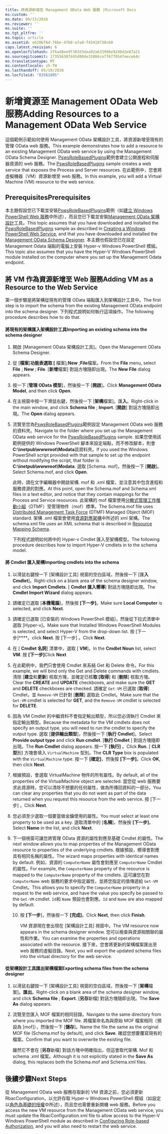 ```yaml
---
title: 將資源新增至 Management OData Web 服務 |Microsoft Docs
ms.custom: ''
ms.date: 09/13/2016
ms.reviewer: ''
ms.suite: ''
ms.tgt_pltfrm: ''
ms.topic: article
ms.assetid: e620bf6d-76be-47b0-a7a8-f43418f30c60
caps.latest.revision: 6
ms.openlocfilehash: 2f6ad8ee9f303d3dea92a633996e9248d2e87a21
ms.sourcegitcommit: 173556307d45d88de31086ce776770547eece64c
ms.translationtype: MT
ms.contentlocale: zh-TW
ms.lasthandoff: 05/19/2020
ms.locfileid: "83561895"
---
```

# <a name="adding-resources-to-a-management-odata-web-service"></a><span data-ttu-id="0631e-102">新增資源至 Management OData Web 服務</span><span class="sxs-lookup"><span data-stu-id="0631e-102">Adding Resources to a Management OData Web Service</span></span>

<span data-ttu-id="0631e-103">這個範例示範如何使用 Management OData 架構設計工具，將資源新增至現有的管理 OData web 服務。</span><span class="sxs-lookup"><span data-stu-id="0631e-103">This example demonstrates how to add a resource to an existing Management OData web service by using the Management OData Schema Designer.</span></span> <span data-ttu-id="0631e-104">[PswsRoleBasedPlugins](https://code.msdn.microsoft.com:443/windowsdesktop/PswsRoleBasedPlugins-9c79b75a)範例會建立公開進程和伺服器資源的 web 服務。</span><span class="sxs-lookup"><span data-stu-id="0631e-104">The [PswsRoleBasedPlugins](https://code.msdn.microsoft.com:443/windowsdesktop/PswsRoleBasedPlugins-9c79b75a) sample creates a web service that exposes the Process and Server resources.</span></span> <span data-ttu-id="0631e-105">在此範例中，您會將虛擬機器（VM）資源新增至 web 服務。</span><span class="sxs-lookup"><span data-stu-id="0631e-105">In this example, you will add a Virtual Machine (VM) resource to the web service.</span></span>

## <a name="prerequisites"></a><span data-ttu-id="0631e-106">Prerequisites</span><span class="sxs-lookup"><span data-stu-id="0631e-106">Prerequisites</span></span>

<span data-ttu-id="0631e-107">本主題假設您已下載並安裝[PswsRoleBasedPlugins](https://code.msdn.microsoft.com:443/windowsdesktop/PswsRoleBasedPlugins-9c79b75a)範例（如[建立 Windows PowerShell Web 服務](./creating-a-management-odata-web-service.md)中所述），而且您已下載並安裝[Management OData 架構設計](https://marketplace.visualstudio.com/items?itemName=jlisc0.ManagementODataSchemaDesigner)工具。</span><span class="sxs-lookup"><span data-stu-id="0631e-107">This topic assumes that you have downloaded and installed the [PswsRoleBasedPlugins](https://code.msdn.microsoft.com:443/windowsdesktop/PswsRoleBasedPlugins-9c79b75a) sample as described in [Creating a Windows PowerShell Web Service](./creating-a-management-odata-web-service.md), and that you have downloaded and installed the [Management OData Schema Designer](https://marketplace.visualstudio.com/items?itemName=jlisc0.ManagementODataSchemaDesigner).</span></span> <span data-ttu-id="0631e-108">本主題也假設您已在設定 Management Odata 端點的電腦上安裝 Hyper-v Windows PowerShell 模組。</span><span class="sxs-lookup"><span data-stu-id="0631e-108">This topic also assumes that you have the Hyper-V Windows PowerShell module installed on the computer where you set up the Management Odata endpoint.</span></span>

## <a name="adding-vm-as-a-resource-to-the-web-service"></a><span data-ttu-id="0631e-109">將 VM 作為資源新增至 Web 服務</span><span class="sxs-lookup"><span data-stu-id="0631e-109">Adding VM as a Resource to the Web Service</span></span>

<span data-ttu-id="0631e-110">第一個步驟是將架構從現有的管理 OData 端點匯入到架構設計工具中。</span><span class="sxs-lookup"><span data-stu-id="0631e-110">The first step is to import the schema from the existing Management OData endpoint into the schema designer.</span></span> <span data-ttu-id="0631e-111">下列程式說明如何執行這項操作。</span><span class="sxs-lookup"><span data-stu-id="0631e-111">The following procedure describes how to do that.</span></span>

#### <a name="importing-an-existing-schema-into-the-schema-designer"></a><span data-ttu-id="0631e-112">將現有的架構匯入架構設計工具</span><span class="sxs-lookup"><span data-stu-id="0631e-112">Importing an existing schema into the schema designer</span></span>

1. <span data-ttu-id="0631e-113">開啟 [Management OData 架構設計工具]。</span><span class="sxs-lookup"><span data-stu-id="0631e-113">Open the Management OData Schema Designer.</span></span>

2. <span data-ttu-id="0631e-114">從 [**檔案**]**功能表選取 [** 檔案];**New** ;**File**檔案。</span><span class="sxs-lookup"><span data-stu-id="0631e-114">From the **File** menu, select **File** ; **New** ; **File**.</span></span> <span data-ttu-id="0631e-115">[**新增**檔案] 對話方塊隨即出現。</span><span class="sxs-lookup"><span data-stu-id="0631e-115">The **New File** dialog appears.</span></span>

3. <span data-ttu-id="0631e-116">按一下 [**管理 OData 模型**]，然後按一下 [**開啟**]。</span><span class="sxs-lookup"><span data-stu-id="0631e-116">Click **Management OData Model**, and then click **Open**.</span></span>

4. <span data-ttu-id="0631e-117">在主視窗中按一下滑鼠右鍵，然後按一下 [**架構**檔案]。匯**入**。</span><span class="sxs-lookup"><span data-stu-id="0631e-117">Right-click in the main window, and click **Schema file** ; **Import**.</span></span> <span data-ttu-id="0631e-118">[**開啟**] 對話方塊隨即出現。</span><span class="sxs-lookup"><span data-stu-id="0631e-118">The **Open** dialog appears.</span></span>

5. <span data-ttu-id="0631e-119">流覽至您為[PswsRoleBasedPlugins](https://code.msdn.microsoft.com:443/windowsdesktop/PswsRoleBasedPlugins-9c79b75a)範例設定 Management OData web 服務的資料夾。</span><span class="sxs-lookup"><span data-stu-id="0631e-119">Navigate to the folder where you set up the Management OData web service for the [PswsRoleBasedPlugins](https://code.msdn.microsoft.com:443/windowsdesktop/PswsRoleBasedPlugins-9c79b75a) sample.</span></span> <span data-ttu-id="0631e-120">如果您使用該範例提供的 Windows PowerShell 腳本來設定端點，而不修改腳本，則會**C:\inetpub\wwwroot\Modata**該資料夾。</span><span class="sxs-lookup"><span data-stu-id="0631e-120">If you used the Windows PowerShell script provided with that sample to set up the endpoint without modifying the script, that folder is **C:\inetpub\wwwroot\Modata**.</span></span> <span data-ttu-id="0631e-121">選取 [Schema. mof]，然後按一下 [**開啟**]。</span><span class="sxs-lookup"><span data-stu-id="0631e-121">Select Schema.mof, and click **Open**.</span></span>

   <span data-ttu-id="0631e-122">此時，請在文字編輯器中開啟架構. mof 和 .xml 檔案，並注意其中包含進程和服務資源的對應。</span><span class="sxs-lookup"><span data-stu-id="0631e-122">At this point, open the Schema.mof and Schema.xml files in a text editor, and notice that they contain mappings for the Process and Service resources.</span></span> <span data-ttu-id="0631e-123">此架構的 mof 檔案使用[分散式管理工作推動小組](https://www.dmtf.org/)（DTMF）受管理物件（mof）標準。</span><span class="sxs-lookup"><span data-stu-id="0631e-123">The Schema.mof file uses [Distributed Management  Task Force](https://www.dmtf.org/) (DTMF) Managed Object (MOF) standard.</span></span> <span data-ttu-id="0631e-124">架構 .xml 檔案會使用[資源對應架構](./resource-mapping-schema.md)中所述的 xml 架構。</span><span class="sxs-lookup"><span data-stu-id="0631e-124">The schema.xml file uses an XML schema that is described in [Resource Mapping Schema](./resource-mapping-schema.md).</span></span>

   <span data-ttu-id="0631e-125">下列程式說明如何將中的 Hyper-v Cmdlet 匯入至架構模型。</span><span class="sxs-lookup"><span data-stu-id="0631e-125">The following procedure describes how to import Hyper-V cmdlets in to the schema model.</span></span>

#### <a name="importing-cmdlets-into-the-schema"></a><span data-ttu-id="0631e-126">將 Cmdlet 匯入架構</span><span class="sxs-lookup"><span data-stu-id="0631e-126">Importing cmdlets into the schema</span></span>

1. <span data-ttu-id="0631e-127">以滑鼠右鍵按一下 [架構設計工具] 視窗的空白區域，然後按一下 [匯**入 Cmdlet**]。</span><span class="sxs-lookup"><span data-stu-id="0631e-127">Right-click on a blank area of the schema designer window, and click **Import Cmdlets**.</span></span> <span data-ttu-id="0631e-128">[ **Cmdlet 匯入嚮導**] 對話方塊隨即出現。</span><span class="sxs-lookup"><span data-stu-id="0631e-128">The **Cmdlet Import Wizard** dialog appears.</span></span>

2. <span data-ttu-id="0631e-129">請確定已選取 [**本機電腦**]，然後按 **[下一步]**。</span><span class="sxs-lookup"><span data-stu-id="0631e-129">Make sure **Local Computer** is selected, and click **Next**.</span></span>

3. <span data-ttu-id="0631e-130">請確定已選取 [已安裝的 Windows PowerShell 模組]，然後從下拉式清單中選取 [Hyper-v]。</span><span class="sxs-lookup"><span data-stu-id="0631e-130">Make sure that Installed Windows PowerShell Modules is selected, and select Hyper-V from the drop-down list.</span></span> <span data-ttu-id="0631e-131">按 [下一步]\*\*\*\*。</span><span class="sxs-lookup"><span data-stu-id="0631e-131">click **Next**.</span></span> <span data-ttu-id="0631e-132">按 [下一步]  。</span><span class="sxs-lookup"><span data-stu-id="0631e-132">Click **Next**.</span></span>

4. <span data-ttu-id="0631e-133">在 [ **Cmdlet 名詞**] 清單中，選取 [ **VM**]。</span><span class="sxs-lookup"><span data-stu-id="0631e-133">In the **Cmdlet Noun** list, select **VM**.</span></span> <span data-ttu-id="0631e-134">按 **[下一步]**</span><span class="sxs-lookup"><span data-stu-id="0631e-134">Click **Next**</span></span>

5. <span data-ttu-id="0631e-135">在此範例中，我們只會使用 Cmdlet 來系結 Get 和 Delete 命令。</span><span class="sxs-lookup"><span data-stu-id="0631e-135">For this example, we will bind only the Get and Delete commands with cmdlets.</span></span> <span data-ttu-id="0631e-136">清除 [**建立**和**更新**] 核取方塊，並確定已核**取 [取得**] 和 [**刪除**] 核取方塊。</span><span class="sxs-lookup"><span data-stu-id="0631e-136">Clear the **CREATE** and **UPDATE** checkboxes, and make sure the **GET** and **DELETE** checkboxes are checked.</span></span> <span data-ttu-id="0631e-137">請確定 `Get-VM` 已選取 [**取得**] Cmdlet，並 `Remove-VM` 已針對 [**刪除**] 選取此 Cmdlet。</span><span class="sxs-lookup"><span data-stu-id="0631e-137">Make sure that the `Get-VM` cmdlet is selected for **GET**, and the `Remove-VM` cmdlet is selected for **DELETE**.</span></span>

6. <span data-ttu-id="0631e-138">因為 VM Cmdlet 的中繼資料不會指定輸出類型，所以您必須執行 Cmdlet 來指定輸出類型。</span><span class="sxs-lookup"><span data-stu-id="0631e-138">Because the metadata for the VM cmdlets does not specify an output type, you will need to run the cmdlet to specify the output type.</span></span> <span data-ttu-id="0631e-139">選取 [**提供輸出類型**]，然後按一下 [**執行 Cmdlet**]。</span><span class="sxs-lookup"><span data-stu-id="0631e-139">Select **Provide output type** and click **Run cmdlet**.</span></span> <span data-ttu-id="0631e-140">[**執行 Cmdlet** ] 對話方塊隨即出現。</span><span class="sxs-lookup"><span data-stu-id="0631e-140">The **Run Cmdlet** dialog appears.</span></span> <span data-ttu-id="0631e-141">按一下 **[執行]** 。</span><span class="sxs-lookup"><span data-stu-id="0631e-141">Click **Run**.</span></span> <span data-ttu-id="0631e-142">[ **CLR 型**別] 方塊會填入 `VirtualMachine` 型別。</span><span class="sxs-lookup"><span data-stu-id="0631e-142">The **CLR Type** box is populated with the `VirtualMachine` type.</span></span> <span data-ttu-id="0631e-143">按一下 **[確定]**，然後按 **[下一步]**。</span><span class="sxs-lookup"><span data-stu-id="0631e-143">Click **OK**, then click **Next**.</span></span>

7. <span data-ttu-id="0631e-144">根據預設，會選取 VirtualMachine 物件的所有屬性。</span><span class="sxs-lookup"><span data-stu-id="0631e-144">By default, all of the properties of the VirtualMachine object are selected.</span></span> <span data-ttu-id="0631e-145">當您從 web 服務要求此資源時，您可以清除不想要的任何屬性，做為所傳回資料的一部分。</span><span class="sxs-lookup"><span data-stu-id="0631e-145">You can clear any properties that you do not want as part of the data returned when you request this resource from the web service.</span></span> <span data-ttu-id="0631e-146">按 [下一步]  。</span><span class="sxs-lookup"><span data-stu-id="0631e-146">Click **Next**.</span></span>

8. <span data-ttu-id="0631e-147">您必須至少選取一個要當做金鑰使用的屬性。</span><span class="sxs-lookup"><span data-stu-id="0631e-147">You must select at least one property to be used as a key.</span></span> <span data-ttu-id="0631e-148">選取清單中的 [**名稱**]，然後按 **[下一步]**。</span><span class="sxs-lookup"><span data-stu-id="0631e-148">Select **Name** in the list, and click **Next**.</span></span>

9. <span data-ttu-id="0631e-149">下一個視窗可讓您將管理 OData 資源的屬性對應至基礎 Cmdlet 的屬性。</span><span class="sxs-lookup"><span data-stu-id="0631e-149">The next window allows you to map properties of the Management OData resource to properties of the underlying cmdlets.</span></span> <span data-ttu-id="0631e-150">根據預設，嚮導會對應具有相同名稱的屬性。</span><span class="sxs-lookup"><span data-stu-id="0631e-150">The wizard maps properties with identical names by default.</span></span> <span data-ttu-id="0631e-151">例如，資源的 `ComputerName` 屬性會對應至 `ComputerName` Cmdlet 的屬性。</span><span class="sxs-lookup"><span data-stu-id="0631e-151">For example, the `ComputerName` property of the resource is mapped to the `ComputerName` property of the cmdlets.</span></span>  <span data-ttu-id="0631e-152">這可讓您在對 `ComputerName` web 服務的要求中指定屬性，並將您指定的值傳遞給 `Get-VM` Cmdlet。</span><span class="sxs-lookup"><span data-stu-id="0631e-152">This allows you to specify the `ComputerName` property in a request to the web service, and have the value you specify be passed to the `Get-VM` cmdlet.</span></span> <span data-ttu-id="0631e-153">`Id`和 `Name` 預設也會對應。</span><span class="sxs-lookup"><span data-stu-id="0631e-153">`Id` and `Name` are also mapped by default.</span></span>

   10. <span data-ttu-id="0631e-154">按 **[下一步**]，然後按一下 **[完成]**。</span><span class="sxs-lookup"><span data-stu-id="0631e-154">Click **Next**, then click **Finish**.</span></span>

       <span data-ttu-id="0631e-155">VM 資源現在會出現在 [架構設計工具] 視窗中。</span><span class="sxs-lookup"><span data-stu-id="0631e-155">The VM resource now appears in the schema designer window.</span></span> <span data-ttu-id="0631e-156">您可以檢查與資源相關聯的屬性和作業。</span><span class="sxs-lookup"><span data-stu-id="0631e-156">You can examine the properties and operations associated with the resource.</span></span> <span data-ttu-id="0631e-157">接下來，您會將更新的架構檔案匯出至 web 服務的虛擬目錄。</span><span class="sxs-lookup"><span data-stu-id="0631e-157">Next, you will export the updated schema files into the virtual directory for the web service.</span></span>

#### <a name="exporting-schema-files-from-the-schema-designer"></a><span data-ttu-id="0631e-158">從架構設計工具匯出架構檔案</span><span class="sxs-lookup"><span data-stu-id="0631e-158">Exporting schema files from the schema designer</span></span>

1. <span data-ttu-id="0631e-159">以滑鼠右鍵按一下 [架構設計工具] 視窗的空白區域，然後按一下 [**架構**檔案]。**匯出**。</span><span class="sxs-lookup"><span data-stu-id="0631e-159">Right-click on a blank area of the schema designer window, and click **Schema file** ; **Export**.</span></span> <span data-ttu-id="0631e-160">[**另存**新檔] 對話方塊隨即出現。</span><span class="sxs-lookup"><span data-stu-id="0631e-160">The **Save As** dialog appears.</span></span>

2. <span data-ttu-id="0631e-161">流覽至您匯入 MOF 檔案的相同目錄。</span><span class="sxs-lookup"><span data-stu-id="0631e-161">Navigate to the same directory from where you imported the MOF file.</span></span> <span data-ttu-id="0631e-162">將檔案命名為與原始 MOF 檔案相同（預設為 [mof]），然後按一下 [**儲存**]。</span><span class="sxs-lookup"><span data-stu-id="0631e-162">Name the file the same as the original MOF file (Schema.mof by default), and click **Save**.</span></span> <span data-ttu-id="0631e-163">確認您想要覆寫現有的檔案。</span><span class="sxs-lookup"><span data-stu-id="0631e-163">Confirm that you want to overwrite the existing file.</span></span>

   <span data-ttu-id="0631e-164">雖然它不會在 [**另存**新檔] 對話方塊中明確指出，但這會取代架構. Mof 和 schema .xml 檔案。</span><span class="sxs-lookup"><span data-stu-id="0631e-164">Although it is not explicitly stated in the **Save As** dialog, this replaces both the Schema.mof and Schema.xml files.</span></span>

## <a name="next-steps"></a><span data-ttu-id="0631e-165">後續步驟</span><span class="sxs-lookup"><span data-stu-id="0631e-165">Next Steps</span></span>

<span data-ttu-id="0631e-166">從 Management OData web 服務存取新的 VM 資源之前，您必須更新 RbacConfiguration，以允許存取 Hyper-v Windows PowerShell 模組（如設定以[角色為基礎的授權](./configuring-role-based-authorization.md)中所述），而且您也需要重新開機 web 服務。</span><span class="sxs-lookup"><span data-stu-id="0631e-166">Before you access the new VM resource from the Management OData web service, you must update the RbacConfiguration.xml file to allow access to the Hyper-V Windows PowerShell module as described in [Configuring Role-based Authorization](./configuring-role-based-authorization.md), and you will also need to restart the web service.</span></span>

